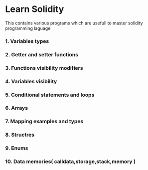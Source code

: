 # Learn Solidity
This contains various programs which are usefull to master solidity programming laguage 
### 1. Variables types
### 2. Getter and setter functions
### 3. Functions visibility modifiers
### 4. Variables visibility
### 5. Conditional statements and loops
### 6. Arrays
### 7. Mapping examples and types
### 8. Structres
### 9. Enums
### 10. Data memories( calldata,storage,stack,memory )

